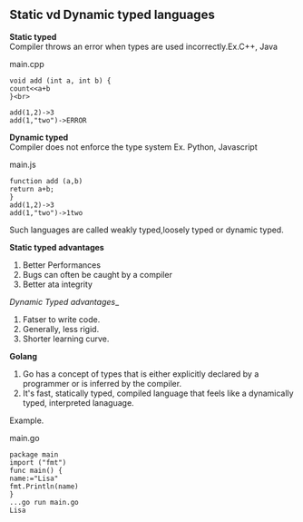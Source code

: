 ## Static vd Dynamic typed languages

__Static typed__<br>
Compiler throws an error when types are used incorrectly.Ex.C++, Java <br>

main.cpp<br>

`void add (int a, int b) {`<br>
  `count<<a+b` <br>
`}<br>`

`add(1,2)->3` <br>
`add(1,"two")->ERROR` <br>

__Dynamic typed__<br>
Compiler does not enforce the type system Ex. Python, Javascript <br>

main.js <br>

`function add (a,b)`<br>
`return a+b;`<br>
`}`<br>
`add(1,2)->3`<br>
`add(1,"two")->1two`<br>

Such languages are called weakly typed,loosely typed or dynamic typed.<br>

__Static typed advantages__<br>
1. Better Performances<br>
2. Bugs can often be caught by a compiler<br>
3. Better ata integrity<br>

_Dynamic Typed advantages__<br>

1. Fatser to write code.<br>
2. Generally, less rigid.<br>
3. Shorter learning curve.<br>

__Golang__<br>

1. Go has a concept of types that is either explicitly declared by a programmer or is inferred by the compiler.<br>
2. It's fast, statically typed, compiled language that feels like a dynamically typed, interpreted lanaguage.<br>

Example.<br>

main.go <br>

`package main`<br>
`import ("fmt")`<br>
`func main() {` <br>
`name:="Lisa"`<br>
`fmt.Println(name)`<br>
`}`<br>
`...go run main.go`<br>
`Lisa`




